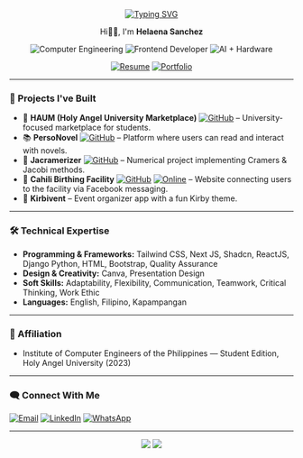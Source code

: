 <div align="center">
  <a href="#">
    <img src="https://readme-typing-svg.herokuapp.com?font=Henny+Penny&size=50&duration=3500&pause=1000&color=FF3A76&center=true&vCenter=true&width=950&height=90&lines=Welcome+to+my+Digital+Lair%F0%9F%AA%84;Coding+Chaos+%26+Pixel+Magic%F0%9F%92%80;Debugging+Reality%F0%9F%98%8E%F0%9F%92%BB;Building+Nightmares+%26+Side+Projects%F0%9F%91%B9;Code.+Break.+Repeat%F0%9F%94%A5%F0%9F%98%94" alt="Typing SVG" />
  </a>

  <p align="center">
    Hi👋🏻, I'm <strong>Helaena Sanchez</strong>
  </p>

  ![Computer Engineering](https://img.shields.io/badge/Computer%20Engineering-21FFFE?style=for-the-badge&logo=engineering&logoColor=white)
  ![Frontend Developer](https://img.shields.io/badge/Frontend%20Developer-FF3A76?style=for-the-badge&logo=html5&logoColor=white)
  ![AI + Hardware](https://img.shields.io/badge/AI%20%2B%20Hardware-8A2BE2?style=for-the-badge&logo=python&logoColor=white)
  
  [![Resume](https://img.shields.io/badge/Resume-blue?style=for-the-badge&logo=adobeacrobat)](https://drive.google.com/file/d/1UFJS9rC6rE-286C8iynV9sgGlp08ZyCE/view?usp=sharing)
  [![Portfolio](https://img.shields.io/badge/Portfolio-purple?style=for-the-badge&logo=adobeacrobat)](https://helaena-sanchez-portfolio.netlify.app/)
</div>

---

### 🧩 Projects I've Built
- 🛒 **HAUM (Holy Angel University Marketplace)** [![GitHub](https://img.shields.io/badge/HAUM-181717?style=flat&logo=github&logoColor=white)](https://github.com/miahangelato/HAUM.git) – University-focused marketplace for students.
- 📚 **PersoNovel** [![GitHub](https://img.shields.io/badge/PersoNovel-181717?style=flat&logo=github&logoColor=white)](https://github.com/Smiruu/Personovel-main) – Platform where users can read and interact with novels.
- 📐 **Jacramerizer** [![GitHub](https://img.shields.io/badge/Jacramerizer-181717?style=flat&logo=github&logoColor=white)](https://github.com/miahangelato/NUMERICAL) – Numerical project implementing Cramers & Jacobi methods.
- 🏥 **Cahili Birthing Facility** [![GitHub](https://img.shields.io/badge/CBF-181717?style=flat&logo=github&logoColor=white)](https://github.com/hel-sanchez/Cahili-Birthing-Facility) [![Online](https://img.shields.io/badge/Online-blue?style=flat&logo=netlify&logoColor=white)](https://cahili-birthing-facility.netlify.app/) – Website connecting users to the facility via Facebook messaging.
- 🎉 **Kirbivent** – Event organizer app with a fun Kirby theme.

---

### 🛠️ Technical Expertise
- **Programming & Frameworks:** Tailwind CSS, Next JS, Shadcn, ReactJS, Django Python, HTML, Bootstrap, Quality Assurance
- **Design & Creativity:** Canva, Presentation Design
- **Soft Skills:** Adaptability, Flexibility, Communication, Teamwork, Critical Thinking, Work Ethic  
- **Languages:** English, Filipino, Kapampangan  

---

### 🤝 Affiliation
- Institute of Computer Engineers of the Philippines — Student Edition, Holy Angel University (2023)  

---

### 🗨️ Connect With Me
[![Email](https://img.shields.io/badge/Email-purple?style=for-the-badge&logo=gmail&logoColor=white)](mailto:hs.irishdavid@gmail.com)
[![LinkedIn](https://img.shields.io/badge/LinkedIn-blue?style=for-the-badge&logo=linkedin&logoColor=white)](https://www.linkedin.com/in/helaena-sanchez)
[![WhatsApp](https://img.shields.io/badge/WhatsApp-25D366?style=for-the-badge&logo=whatsapp&logoColor=white)](https://wa.me/639626083699)

---

<p align="center">
  <img src="https://github-readme-stats.vercel.app/api?username=hel-sanchez&show_icons=true&theme=default" />
  <img src="https://github-readme-stats.vercel.app/api/top-langs/?username=hel-sanchez&layout=compact&theme=default" />
</p>
